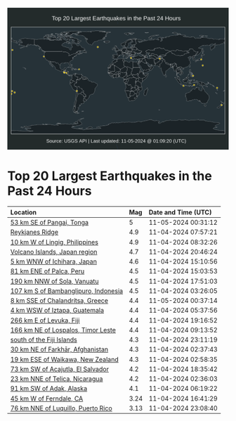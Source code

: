 ![Map](./map.png)

# Top 20 Largest Earthquakes in the Past 24 Hours

| Location | Mag | Date and Time (UTC) |
|:---|:---|:---|
| [53 km SE of Pangai, Tonga](https://earthquake.usgs.gov/earthquakes/eventpage/us7000npz0) | 5 | 11-05-2024 00:31:12 |
| [Reykjanes Ridge](https://earthquake.usgs.gov/earthquakes/eventpage/us7000npts) | 4.9 | 11-04-2024 07:57:21 |
| [10 km W of Lingig, Philippines](https://earthquake.usgs.gov/earthquakes/eventpage/us7000nptx) | 4.9 | 11-04-2024 08:32:26 |
| [Volcano Islands, Japan region](https://earthquake.usgs.gov/earthquakes/eventpage/us7000npxd) | 4.7 | 11-04-2024 20:46:24 |
| [5 km WNW of Ichihara, Japan](https://earthquake.usgs.gov/earthquakes/eventpage/us7000npv8) | 4.6 | 11-04-2024 15:10:56 |
| [81 km ENE of Palca, Peru](https://earthquake.usgs.gov/earthquakes/eventpage/us7000npv7) | 4.5 | 11-04-2024 15:03:53 |
| [190 km NNW of Sola, Vanuatu](https://earthquake.usgs.gov/earthquakes/eventpage/us7000npwt) | 4.5 | 11-04-2024 17:51:03 |
| [107 km S of Bambanglipuro, Indonesia](https://earthquake.usgs.gov/earthquakes/eventpage/us7000npsx) | 4.5 | 11-04-2024 03:26:05 |
| [8 km SSE of Chalandrítsa, Greece](https://earthquake.usgs.gov/earthquakes/eventpage/us7000npz1) | 4.4 | 11-05-2024 00:37:14 |
| [4 km WSW of Iztapa, Guatemala](https://earthquake.usgs.gov/earthquakes/eventpage/us7000npt3) | 4.4 | 11-04-2024 05:37:56 |
| [266 km E of Levuka, Fiji](https://earthquake.usgs.gov/earthquakes/eventpage/us7000npx2) | 4.4 | 11-04-2024 19:16:52 |
| [166 km NE of Lospalos, Timor Leste](https://earthquake.usgs.gov/earthquakes/eventpage/us7000npu0) | 4.4 | 11-04-2024 09:13:52 |
| [south of the Fiji Islands](https://earthquake.usgs.gov/earthquakes/eventpage/us7000npy6) | 4.3 | 11-04-2024 23:11:19 |
| [30 km NE of Farkhār, Afghanistan](https://earthquake.usgs.gov/earthquakes/eventpage/us7000npss) | 4.3 | 11-04-2024 02:37:43 |
| [19 km ESE of Waikawa, New Zealand](https://earthquake.usgs.gov/earthquakes/eventpage/us7000npst) | 4.3 | 11-04-2024 02:58:35 |
| [73 km SW of Acajutla, El Salvador](https://earthquake.usgs.gov/earthquakes/eventpage/us7000npww) | 4.2 | 11-04-2024 18:35:42 |
| [23 km NNE of Telica, Nicaragua](https://earthquake.usgs.gov/earthquakes/eventpage/us7000npsr) | 4.2 | 11-04-2024 02:36:03 |
| [91 km SW of Adak, Alaska](https://earthquake.usgs.gov/earthquakes/eventpage/us7000nptl) | 4.1 | 11-04-2024 06:19:22 |
| [45 km W of Ferndale, CA](https://earthquake.usgs.gov/earthquakes/eventpage/nc75082686) | 3.24 | 11-04-2024 16:41:29 |
| [76 km NNE of Luquillo, Puerto Rico](https://earthquake.usgs.gov/earthquakes/eventpage/pr71464673) | 3.13 | 11-04-2024 23:08:40 |
